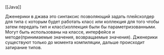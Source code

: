 [[Java]]

Дженерики в джава это синтаксис позволяющий задать плейсхолдер для типа с которым будет работать класс или коллекция для того чтобы затем передать тип и класс\коллекция были бы параметризованными.
Могут быть использованы на классе, интерфейсе и методе(принимаемые значения, возвращаемые значения).
Дженерики существуют только до момента компиляции, дальше происходит затирание типов.